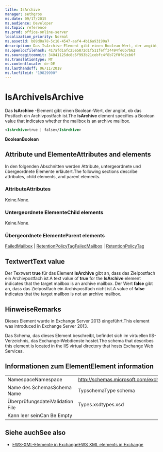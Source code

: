 ```yaml
---
title: IsArchive
manager: sethgros
ms.date: 09/17/2015
ms.audience: Developer
ms.topic: reference
ms.prod: office-online-server
localization_priority: Normal
ms.assetid: b89d8a78-5c18-4547-aaf4-4b16a93190a7
description: Das IsArchive-Element gibt einen Boolean-Wert, der angibt, ob das Postfach ein Archivpostfach ist.
ms.openlocfilehash: 417afd1afc25e5872d1f511feff34494fe6b7b62
ms.sourcegitcommit: 34041125dc8c5f993b21cebfc4f8b72f0fd2cb6f
ms.translationtype: MT
ms.contentlocale: de-DE
ms.lasthandoff: 06/11/2018
ms.locfileid: "19829990"
---
```

# <a name="isarchive"></a><span data-ttu-id="97543-103">IsArchive</span><span class="sxs-lookup"><span data-stu-id="97543-103">IsArchive</span></span>

<span data-ttu-id="97543-104">Das **IsArchive** -Element gibt einen Boolean-Wert, der angibt, ob das Postfach ein Archivpostfach ist.</span><span class="sxs-lookup"><span data-stu-id="97543-104">The **IsArchive** element specifies a Boolean value that indicates whether the mailbox is an archive mailbox.</span></span> 
  
```XML
<IsArchive>true | false</IsArchive>
```

 <span data-ttu-id="97543-105">**Boolean**</span><span class="sxs-lookup"><span data-stu-id="97543-105">**Boolean**</span></span>
## <a name="attributes-and-elements"></a><span data-ttu-id="97543-106">Attribute und Elemente</span><span class="sxs-lookup"><span data-stu-id="97543-106">Attributes and elements</span></span>

<span data-ttu-id="97543-107">In den folgenden Abschnitten werden Attribute, untergeordnete und übergeordnete Elemente erläutert.</span><span class="sxs-lookup"><span data-stu-id="97543-107">The following sections describe attributes, child elements, and parent elements.</span></span>
  
### <a name="attributes"></a><span data-ttu-id="97543-108">Attribute</span><span class="sxs-lookup"><span data-stu-id="97543-108">Attributes</span></span>

<span data-ttu-id="97543-109">Keine.</span><span class="sxs-lookup"><span data-stu-id="97543-109">None.</span></span>
  
### <a name="child-elements"></a><span data-ttu-id="97543-110">Untergeordnete Elemente</span><span class="sxs-lookup"><span data-stu-id="97543-110">Child elements</span></span>

<span data-ttu-id="97543-111">Keine.</span><span class="sxs-lookup"><span data-stu-id="97543-111">None.</span></span>
  
### <a name="parent-elements"></a><span data-ttu-id="97543-112">Übergeordnete Elemente</span><span class="sxs-lookup"><span data-stu-id="97543-112">Parent elements</span></span>

<span data-ttu-id="97543-113">[FailedMailbox](failedmailbox.md) | [RetentionPolicyTag](retentionpolicytag.md)</span><span class="sxs-lookup"><span data-stu-id="97543-113">[FailedMailbox](failedmailbox.md) | [RetentionPolicyTag](retentionpolicytag.md)</span></span>
  
## <a name="text-value"></a><span data-ttu-id="97543-114">Textwert</span><span class="sxs-lookup"><span data-stu-id="97543-114">Text value</span></span>

<span data-ttu-id="97543-115">Der Textwert **true** für das Element **IsArchive** gibt an, dass das Zielpostfach ein Archivpostfach ist.</span><span class="sxs-lookup"><span data-stu-id="97543-115">A text value of **true** for the **IsArchive** element indicates that the target mailbox is an archive mailbox.</span></span> <span data-ttu-id="97543-116">Der Wert **false** gibt an, dass das Zielpostfach ein Archivpostfach nicht ist.</span><span class="sxs-lookup"><span data-stu-id="97543-116">A value of **false** indicates that the target mailbox is not an archive mailbox.</span></span> 
  
## <a name="remarks"></a><span data-ttu-id="97543-117">Hinweise</span><span class="sxs-lookup"><span data-stu-id="97543-117">Remarks</span></span>

<span data-ttu-id="97543-118">Dieses Element wurde in Exchange Server 2013 eingeführt.</span><span class="sxs-lookup"><span data-stu-id="97543-118">This element was introduced in Exchange Server 2013.</span></span>
  
<span data-ttu-id="97543-119">Das Schema, das dieses Element beschreibt, befindet sich im virtuellen IIS-Verzeichnis, das Exchange-Webdienste hostet.</span><span class="sxs-lookup"><span data-stu-id="97543-119">The schema that describes this element is located in the IIS virtual directory that hosts Exchange Web Services.</span></span>
  
## <a name="element-information"></a><span data-ttu-id="97543-120">Informationen zum Element</span><span class="sxs-lookup"><span data-stu-id="97543-120">Element information</span></span>

|||
|:-----|:-----|
|<span data-ttu-id="97543-121">Namespace</span><span class="sxs-lookup"><span data-stu-id="97543-121">Namespace</span></span>  <br/> |http://schemas.microsoft.com/exchange/services/2006/types  <br/> |
|<span data-ttu-id="97543-122">Name des Schemas</span><span class="sxs-lookup"><span data-stu-id="97543-122">Schema Name</span></span>  <br/> |<span data-ttu-id="97543-123">Typschema</span><span class="sxs-lookup"><span data-stu-id="97543-123">Type schema</span></span>  <br/> |
|<span data-ttu-id="97543-124">Überprüfungsdatei</span><span class="sxs-lookup"><span data-stu-id="97543-124">Validation File</span></span>  <br/> |<span data-ttu-id="97543-125">Types.xsd</span><span class="sxs-lookup"><span data-stu-id="97543-125">types.xsd</span></span>  <br/> |
|<span data-ttu-id="97543-126">Kann leer sein</span><span class="sxs-lookup"><span data-stu-id="97543-126">Can Be Empty</span></span>  <br/> ||
   
## <a name="see-also"></a><span data-ttu-id="97543-127">Siehe auch</span><span class="sxs-lookup"><span data-stu-id="97543-127">See also</span></span>



- [<span data-ttu-id="97543-128">EWS-XML-Elemente in Exchange</span><span class="sxs-lookup"><span data-stu-id="97543-128">EWS XML elements in Exchange</span></span>](ews-xml-elements-in-exchange.md)

